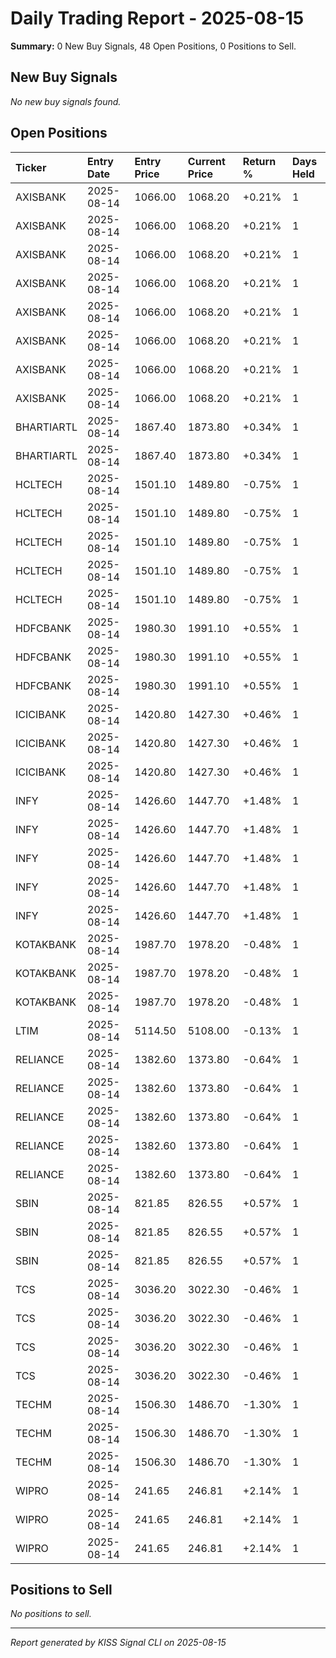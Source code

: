 # Daily Trading Report - 2025-08-15

**Summary:** 0 New Buy Signals, 48 Open Positions, 0 Positions to Sell.

## New Buy Signals

*No new buy signals found.*

## Open Positions

| Ticker | Entry Date | Entry Price | Current Price | Return % | Days Held |
|:-------|:-----------|:------------|:--------------|:---------|:----------|
| AXISBANK | 2025-08-14 | 1066.00 | 1068.20 | +0.21% | 1 |
| AXISBANK | 2025-08-14 | 1066.00 | 1068.20 | +0.21% | 1 |
| AXISBANK | 2025-08-14 | 1066.00 | 1068.20 | +0.21% | 1 |
| AXISBANK | 2025-08-14 | 1066.00 | 1068.20 | +0.21% | 1 |
| AXISBANK | 2025-08-14 | 1066.00 | 1068.20 | +0.21% | 1 |
| AXISBANK | 2025-08-14 | 1066.00 | 1068.20 | +0.21% | 1 |
| AXISBANK | 2025-08-14 | 1066.00 | 1068.20 | +0.21% | 1 |
| AXISBANK | 2025-08-14 | 1066.00 | 1068.20 | +0.21% | 1 |
| BHARTIARTL | 2025-08-14 | 1867.40 | 1873.80 | +0.34% | 1 |
| BHARTIARTL | 2025-08-14 | 1867.40 | 1873.80 | +0.34% | 1 |
| HCLTECH | 2025-08-14 | 1501.10 | 1489.80 | -0.75% | 1 |
| HCLTECH | 2025-08-14 | 1501.10 | 1489.80 | -0.75% | 1 |
| HCLTECH | 2025-08-14 | 1501.10 | 1489.80 | -0.75% | 1 |
| HCLTECH | 2025-08-14 | 1501.10 | 1489.80 | -0.75% | 1 |
| HCLTECH | 2025-08-14 | 1501.10 | 1489.80 | -0.75% | 1 |
| HDFCBANK | 2025-08-14 | 1980.30 | 1991.10 | +0.55% | 1 |
| HDFCBANK | 2025-08-14 | 1980.30 | 1991.10 | +0.55% | 1 |
| HDFCBANK | 2025-08-14 | 1980.30 | 1991.10 | +0.55% | 1 |
| ICICIBANK | 2025-08-14 | 1420.80 | 1427.30 | +0.46% | 1 |
| ICICIBANK | 2025-08-14 | 1420.80 | 1427.30 | +0.46% | 1 |
| ICICIBANK | 2025-08-14 | 1420.80 | 1427.30 | +0.46% | 1 |
| INFY | 2025-08-14 | 1426.60 | 1447.70 | +1.48% | 1 |
| INFY | 2025-08-14 | 1426.60 | 1447.70 | +1.48% | 1 |
| INFY | 2025-08-14 | 1426.60 | 1447.70 | +1.48% | 1 |
| INFY | 2025-08-14 | 1426.60 | 1447.70 | +1.48% | 1 |
| INFY | 2025-08-14 | 1426.60 | 1447.70 | +1.48% | 1 |
| KOTAKBANK | 2025-08-14 | 1987.70 | 1978.20 | -0.48% | 1 |
| KOTAKBANK | 2025-08-14 | 1987.70 | 1978.20 | -0.48% | 1 |
| KOTAKBANK | 2025-08-14 | 1987.70 | 1978.20 | -0.48% | 1 |
| LTIM | 2025-08-14 | 5114.50 | 5108.00 | -0.13% | 1 |
| RELIANCE | 2025-08-14 | 1382.60 | 1373.80 | -0.64% | 1 |
| RELIANCE | 2025-08-14 | 1382.60 | 1373.80 | -0.64% | 1 |
| RELIANCE | 2025-08-14 | 1382.60 | 1373.80 | -0.64% | 1 |
| RELIANCE | 2025-08-14 | 1382.60 | 1373.80 | -0.64% | 1 |
| RELIANCE | 2025-08-14 | 1382.60 | 1373.80 | -0.64% | 1 |
| SBIN | 2025-08-14 | 821.85 | 826.55 | +0.57% | 1 |
| SBIN | 2025-08-14 | 821.85 | 826.55 | +0.57% | 1 |
| SBIN | 2025-08-14 | 821.85 | 826.55 | +0.57% | 1 |
| TCS | 2025-08-14 | 3036.20 | 3022.30 | -0.46% | 1 |
| TCS | 2025-08-14 | 3036.20 | 3022.30 | -0.46% | 1 |
| TCS | 2025-08-14 | 3036.20 | 3022.30 | -0.46% | 1 |
| TCS | 2025-08-14 | 3036.20 | 3022.30 | -0.46% | 1 |
| TECHM | 2025-08-14 | 1506.30 | 1486.70 | -1.30% | 1 |
| TECHM | 2025-08-14 | 1506.30 | 1486.70 | -1.30% | 1 |
| TECHM | 2025-08-14 | 1506.30 | 1486.70 | -1.30% | 1 |
| WIPRO | 2025-08-14 | 241.65 | 246.81 | +2.14% | 1 |
| WIPRO | 2025-08-14 | 241.65 | 246.81 | +2.14% | 1 |
| WIPRO | 2025-08-14 | 241.65 | 246.81 | +2.14% | 1 |

## Positions to Sell

*No positions to sell.*

---
*Report generated by KISS Signal CLI on 2025-08-15*
